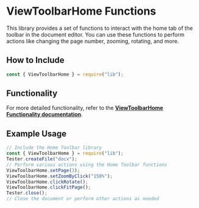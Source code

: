 # ViewToolbarHome Functions

This library provides a set of functions to interact with the home tab of the toolbar in the document editor. You can use these functions to perform actions like changing the page number, zooming, rotating, and more.

## How to Include

```javascript
const { ViewToolbarHome } = require("lib");
```

## Functionality

For more detailed functionality, refer to the [**ViewToolbarHome Functionality documentation**](/puppeteer/module/viewtoolbar/viewtoolbarhome/FUNCTIONALITY.md).

## Example Usage

```javascript
// Include the Home Toolbar library
const { ViewToolbarHome } = require("lib");
Tester.createFile("docx");
// Perform various actions using the Home Toolbar functions
ViewToolbarHome.setPage(3);
ViewToolbarHome.setZoomByClick("150%");
ViewToolbarHome.clickRotate();
ViewToolbarHome.clickFitPage();
Tester.close();
// Close the document or perform other actions as needed
```
